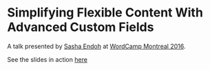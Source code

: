 # Simplifying Flexible Content With Advanced Custom Fields

A talk presented by [Sasha Endoh](http://www.sashaendoh.com) at [WordCamp Montreal 2016](https://2016.montreal.wordcamp.org).

See the slides in action [here](http://www.sashaendoh.com/talks/wcmtl2016)

